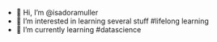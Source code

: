 - 👋 Hi, I’m @isadoramuller
- 👀 I’m interested in learning several stuff #lifelong learning
- 🌱 I’m currently learning #datascience


<!---
isadoramuller/isadoramuller is a ✨ special ✨ repository because its `README.md` (this file) appears on your GitHub profile.
You can click the Preview link to take a look at your changes.
--->
